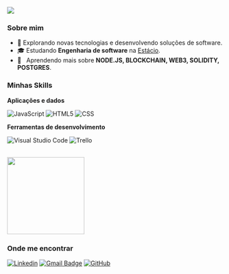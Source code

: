 ![](https://komarev.com/ghpvc/?username=willian-uiu&color=006bed)

<h3>Sobre mim</h3>

- 🤔 Explorando novas tecnologias e desenvolvendo soluções de software.
- 🎓 Estudando **Engenharia de software** na <a href="https://estacio.br">Estácio</a>.
- 🌱 &nbsp; Aprendendo mais sobre **NODE.JS, BLOCKCHAIN, WEB3, SOLIDITY, POSTGRES**.

<h3>Minhas Skills</h3>

**Aplicações e dados**

![JavaScript](https://img.shields.io/badge/-JavaScript-333333?style=flat&logo=javascript)
![HTML5](https://img.shields.io/badge/-HTML5-333333?style=flat&logo=HTML5)
![CSS](https://img.shields.io/badge/-CSS-333333?style=flat&logo=CSS3&logoColor=1572B6)

**Ferramentas de desenvolvimento**

![Visual Studio Code](https://img.shields.io/badge/-Visual%20Studio%20Code-333333?style=flat&logo=visual-studio-code&logoColor=007ACC)
![Trello](https://img.shields.io/badge/-Trello-333333?style=flat&logo=trello&logoColor=007ACC)

<br/>

<a href="https://github.com/willian-uiu" title="Perfil do Will">
  <img height="180em" src="https://github-readme-stats.vercel.app/api?username=willian-uiu&theme=algolia&show_icons=true" />
</a>

<h3>Onde me encontrar</h3>

[![Linkedin](https://img.shields.io/badge/-williansilvamamede-blue?style=flat-square&logo=Linkedin&logoColor=white&link=https://www.linkedin.com/in/williansilvamamede/)](https://www.linkedin.com/in/williansilvamamede/)
[![Gmail Badge](https://img.shields.io/badge/-williansilvamamede@gmail.com-006bed?style=flat-square&logo=Gmail&logoColor=white&link=mailto:williansilvamamede@gmail.com)](mailto:williansilvamamede@gmail.com)
[![GitHub](https://img.shields.io/github/followers/willian-uiu?label=follow&style=social)](https://github.com/willian-uiu)
